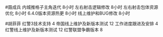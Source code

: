 #聂成兵 
内城推格子主角迭代     8小时
左右射击逻辑修改       8小时
左右射击包体资源优化   8小时
6.4.0版本资源热更      8小时
线上维护和BUG修改      8小时



#胡菲菲 
红警3技术支持 4
帝国线上维护及新版本测试     12
工作进度跟进及安排   4
红警线上维护及新版本测试    12
红警联盟争霸版本 8
